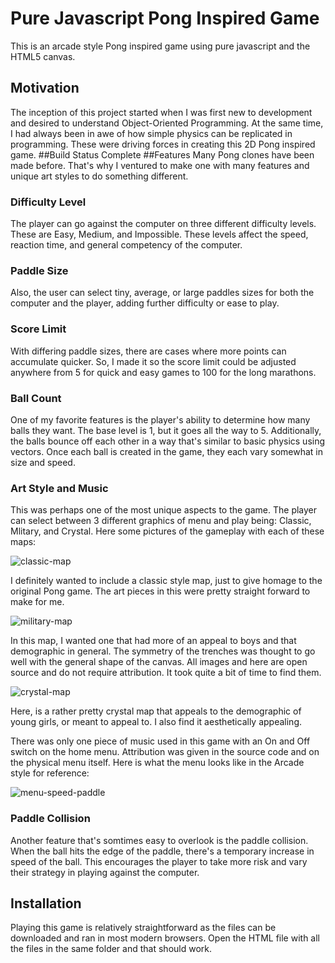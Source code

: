# Pure Javascript Pong Inspired Game
This is an arcade style Pong inspired game using pure javascript and the HTML5 canvas.
## Motivation
The inception of this project started when I was first new to development and desired to understand Object-Oriented Programming. At the same time, I had always been in awe of how simple physics can be replicated in programming. These were driving forces in creating this 2D Pong inspired game.
##Build Status
Complete
##Features
Many Pong clones have been made before. That's why I ventured to make one with many features and unique art styles to do something different.
### Difficulty Level
The player can go against the computer on three different difficulty levels. These are Easy, Medium, and Impossible. These levels affect the speed, reaction time, and general competency of the computer.
### Paddle Size
Also, the user can select tiny, average, or large paddles sizes for both the computer and the player, adding further difficulty or ease to play.
### Score Limit
With differing paddle sizes, there are cases where more points can accumulate quicker. So, I made it so the score limit could be adjusted anywhere from 5 for quick and easy games to 100 for the long marathons.
### Ball Count 
One of my favorite features is the player's ability to determine how many balls they want. The base level is 1, but it goes all the way to 5. Additionally, the balls bounce off each other in a way that's similar to basic physics using vectors. Once each ball is created in the game, they each vary somewhat in size and speed. 
### Art Style and Music
This was perhaps one of the most unique aspects to the game. The player can select between 3 different graphics of menu and play being: Classic, Mlitary, and Crystal. Here some pictures of the gameplay with each of these maps:

![classic-map](https://user-images.githubusercontent.com/29243814/183991479-3af9d81f-09e8-4f83-a8f1-fd136566bb71.png)

I definitely wanted to include a classic style map, just to give homage to the original Pong game. The art pieces in this were pretty straight forward to make for me.

![military-map](https://user-images.githubusercontent.com/29243814/183991432-d04d2056-c70f-4108-9237-8112f856978d.png)

In this map, I wanted one that had more of an appeal to boys and that demographic in general. The symmetry of the trenches was thought to go well with the general shape of the canvas. All images and here are open source and do not require attribution. It took quite a bit of time to find them.

![crystal-map](https://user-images.githubusercontent.com/29243814/183991555-e28faea2-4ca5-4754-8e68-bee6efe84a83.png)

Here, is a rather pretty crystal map that appeals to the demographic of young girls, or meant to appeal to. I also find it aesthetically appealing.

There was only one piece of music used in this game with an On and Off switch on the home menu. Attribution was given in the source code and on the physical menu itself. Here is what the menu looks like in the Arcade style for reference:

![menu-speed-paddle](https://user-images.githubusercontent.com/29243814/183993438-120f49d8-576b-407c-91a9-970a0948c0fc.png)

### Paddle Collision
Another feature that's somtimes easy to overlook is the paddle collision. When the ball hits the edge of the paddle, there's a temporary increase in speed of the ball. This encourages the player to take more risk and vary their strategy in playing against the computer.

## Installation
Playing this game is relatively straightforward as the files can be downloaded and ran in most modern browsers. Open the HTML file with all the files in the same folder and that should work.
